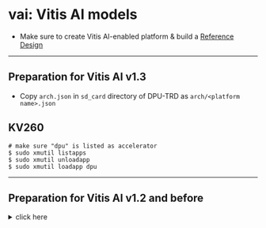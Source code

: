 # vai: Vitis AI models

- Make sure to create Vitis AI-enabled platform & build a [Reference Design](https://github.com/Xilinx/Vitis-AI/tree/master/dpu)

***

## Preparation for Vitis AI v1.3

- Copy ``arch.json`` in ``sd_card`` directory of DPU-TRD as ``arch/<platform name>.json``

## KV260

```shell
# make sure "dpu" is listed as accelerator
$ sudo xmutil listapps
$ sudo xmutil unloadapp
$ sudo xmutil loadapp dpu
```

***

## Preparation for Vitis AI v1.2 and before

<details>
  <summary>click here</summary>

### Generate .dcf file

```shell-session
$ dlet -f <input .hwh file>
$ mkdir arch/<platform name>
$ mv <generated file> arch/<platform name>/<platform name>.dcf
```

- For example:

```shell-session
$ dlet -f ultra96v2.hwh
$ mkdir arch/ultra96v2
$ mv dpu-03-26-2020-13-30.dcf arch/ultra96v2/ultra96v2.dcf
```

### Edit arch/arch.json

- Add path the .dcf file path (relative to the model directory of your choice) to ``"dcf"`` section of ``arch/arch.json``

- For example, ``arch/arch.json`` will look like:

```json
{
    "target"   : "dpuv2",
    "dcf"      : "../arch/ultra96v2/ultra96v2.dcf",
    "cpu_arch" : "arm64"
}
```

- Copy edited ``arch.json`` into ``arch/<platform name>``

```shell-session
$ mv arch/arch.json arch/<platform name>
```
</details>
